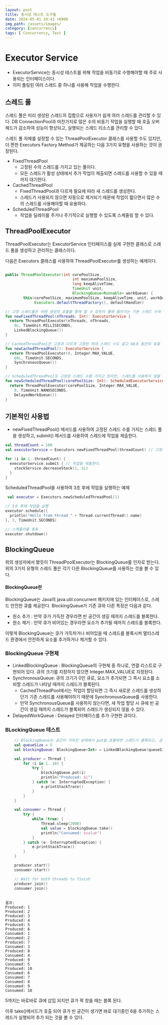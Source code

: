 ```yaml
---
layout: post
title: 동시성 테스트 도구들
date: 2024-05-01 10:43 +0900
img_path: /assets/images/
category: [concurrency]
tags: [ Concurrency, Test ]
---
```


# Executor Service
- ExecutorService는 동시성 테스트를 위해 작업을 비동기로 수행해야할 때 주로 사용되는 인터페이스이다. 
- 이미 풀링된 여러 스레드 중 하나를 사용해 작업을 수행한다.

## 스레드 풀
스레드 풀은 미리 생성된 스레드의 집합으로 사용자가 쉽게 여러 스레드를 관리할 수 있다.
DB ConnectionPool과 마찬가지로 많은 수의 비동기 작업을 실행할 때 호출 오버헤드가 감소하여 성능이 향상되고, 실행되는 스레드 리소스를 관리할 수 있다.  

스레드 풀 자체를 설정할 수 있는 ThreadPoolExecutor 클래스를 사용할 수도 있지만, 더 편한 Executors Factory Method가 제공하는 다음 3가지 유형을 사용하는 것이 권장된다.
- FixedThreadPool
  - 고정된 수의 스레드를 가지고 있는 풀이다.
  - 모든 스레드가 활성 상태에서 추가 작업이 제출되면 스레드를 사용할 수 있을 때까지 대기한다.
- CachedThreadPool
  - FixedThreadPool과 다르게 필요에 따라 새 스레드를 생성한다.
  - 스레드가 사용되지 않으면 자동으로 제거되기 때문에 작업이 짧으면서 많은 수의 스레드를 사용해야할 때 유용하다.
- ScheduledThreadPool
  - 작업을 딜레이를 주거나 주기적으로 실행할 수 있도록 스케줄링 할 수 있다.

## ThreadPoolExecutor
ThreadPoolExecutor는 ExecutorService 인터페이스를 실제 구현한 클래스로 스레드 풀을 생성하고 관리하는 클래스이다. 

다음은 Executors 클래스를 사용하여 ThreadPoolExecutor를 생성하는 예제이다.

```java

public ThreadPoolExecutor(int corePoolSize,
                              int maximumPoolSize,
                              long keepAliveTime,
                              TimeUnit unit,
                              BlockingQueue<Runnable> workQueue) {
        this(corePoolSize, maximumPoolSize, keepAliveTime, unit, workQueue,
             Executors.defaultThreadFactory(), defaultHandler)
```

```kotlin
// 고정 스레드풀은 아래 생성자 호출을 통해 알 수 있듯이 풀에 돌아가는 기본 스레드 수와 최대 스레드 수가 같은 것을 알 수 있다.     
fun newFixedThreadPool(nThreads: Int): ExecutorService {
  return ThreadPoolExecutor(nThreads, nThreads,
    0L, TimeUnit.MILLISECONDS,
    LinkedBlockingQueue())
}

// CachedThreadPool은 고정과 다르게 고정된 최대 스레드 수도 없고 60초 동안의 유휴 시간이 지나면 스레드를 제거한다.
fun newCachedThreadPool(): ExecutorService {
  return ThreadPoolExecutor(0, Integer.MAX_VALUE,
    60L, TimeUnit.SECONDS,
    SynchronousQueue())
}

// ScheduledThreadPool도 고정된 스레드 수를 가지고 있지만, 스레드를 사용하지 않을 때 스레드를 제거하지 않는다.
fun newScheduledThreadPool(corePoolSize: Int): ScheduledExecutorService {
  return ThreadPoolExecutor(corePoolSize, Integer.MAX_VALUE,
    0, TimeUnit.NANOSECONDS,
    DelayedWorkQueue())
}


```

## 기본적인 사용법
- newFixedThreadPool() 메서드를 사용하여 고정된 스레드 수를 가지는 스레드 풀을 생성하고, submit() 메서드를 사용하여 스레드에 작업을 제출한다.

```kotlin
val threadCount = 100
val executorService = Executors.newFixedThreadPool(threadCount) // 고정된 스레드 수를 지정한다.

for (i in 1..threadCount) {
  executorService.submit { // 작업을 제출한다.
    stockService.decreaseStock(1, 1L)
  }
}


```

ScheduledThreadPool을 사용하여 3초 후에 작업을 실행하는 예제
```kotlin
 val executor = Executors.newScheduledThreadPool(1)

// 3초 후에 작업을 실행
executor.schedule({
  println("Hello from thread " + Thread.currentThread().name)
}, 3, TimeUnit.SECONDS)

// 스케줄러를 종료
executor.shutdown()

```



## BlockingQueue
위의 생성자에서 봤듯이 ThreadPoolExecutor는 BlockingQueue를 인자로 받는다. 위의 3가지 유형의 스레드 풀은 각기 다른 BlockingQueue를 사용하는 것을 볼 수 있다.


#### BlockingQueue란
BlockingQueue는 Java의 java.util.concurrent 패키지에 있는 인터페이스로, 스레드 안전한 큐를 제공한다.
BlockingQueue가 기존 큐와 다른 특징은 다음과 같다.
  - 원소 추가 : 만약 큐가 가득찬 경우라면 빈 공간이 생길 때까지 스레드를 블록한다. 
  - 원소 제거 : 만약 큐가 비어있는 경우라면 요소가 추가될 때까지 스레드를 블록한다.

이렇게 BlockingQueue는 큐가 가득차거나 비어있을 때 스레드를 블록시켜 멀티스레드 환경에서 안전하게 요소를 추가하거나 제거할 수 있다.


### BlockingQueue 구현체
- LinkedBlockingQueue : BlockingQueue의 구현체 중 하나로, 연결 리스트로 구현되어 있다. 큐의 크기를 지정하지 않으면 Integer.MAX_VALUE로 지정된다.
- SynchronousQueue: 큐의 크기가 0인 큐로, 요소가 추가되면 그 즉시 요소를 소비할 스레드가 나타날 때까지 스레드가 블록된다. 
  - CachedThreadPool에서는 작업이 할당되면 그 즉시 새로운 스레드를 생성하던가 기존 스레드를 사용해야하기 때문에 SynchronousQueue를 사용한다.
  - 만약 SynchronousQueue를 사용하지 않는다면, 새 작업 할당 시 큐에 빈 공간이 생길 때까지 스레드가 블록되어 스레드가 생성되지 않을 수 있다.
- DelayedWorkQueue : Delayed 인터페이스를 추가 구현한 큐이다.



### BLockingQueue 테스트
```kotlin
    // BlockingQueue는 공간이 가득찬 상태에서 put을 호출하면 스레드가 블록되고, 공간이 비어있는 상태에서 take를 호출하면 스레드가 블록된다.
    val queueSize = 5
    val blockingQueue: BlockingQueue<Int> = LinkedBlockingQueue(queueSize)

    val producer = Thread {
        for (i in 1..10) {
            try {
                blockingQueue.put(i)
                println("Produced: $i")
            } catch (e: InterruptedException) {
                e.printStackTrace()
            }
        }
    }

    val consumer = Thread {
        try {
            while (true) {
                Thread.sleep(2000)
                val value = blockingQueue.take()
                println("Consumed: $value")
            }
        } catch (e: InterruptedException) {
            e.printStackTrace()
        }
    }

    producer.start()
    consumer.start()

    // Wait for both threads to finish
    producer.join()
    consumer.join()
     
```

```
결과:
Produced: 1
Produced: 2
Produced: 3
Produced: 4
Produced: 5
Produced: 6
Consumed: 1
Consumed: 2
Produced: 7
Consumed: 3
Produced: 8
Consumed: 4
Produced: 9
Consumed: 5
Produced: 10
Consumed: 6
Consumed: 7
Consumed: 8
Consumed: 9
Consumed: 10
```
5까지는 바로바로 큐에 삽입 되지만 큐가 꽉 찼을 때는 블록 된다.

이후 take()메서드가 호출 되어 큐가 빈 공간이 생기면 바로 대기중인 6을 추가하는 스레드가 실행되어 추가 되는 것을 볼 수 있다.


